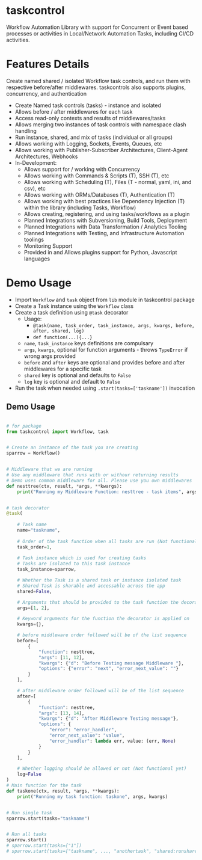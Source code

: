 # taskcontrol

Workflow Automation Library with support for Concurrent or Event based processes or activities in Local/Network Automation Tasks, including CI/CD activities.


# Features Details

Create named shared / isolated Workflow task controls, and run them with respective before/after middlewares. taskcontrols also supports plugins, concurrency, and authentication 

* Create Named task controls (tasks) - instance and isolated
* Allows before / after middlewares for each task
* Access read-only contexts and results of middlewares/tasks
* Allows merging two instances of task controls with namespace clash handling
* Run instance, shared, and mix of tasks (individual or all groups)
* Allows working with Logging, Sockets, Events, Queues, etc
* Allows working with Publisher-Subscriber Architectures, Client-Agent Architectures, Webhooks
* In-Development:
    * Allows support for / working with Concurrency
    * Allows working with Commands & Scripts (T), SSH (T), etc
    * Allows working with Scheduling (T), Files (T - normal, yaml, ini, and csv), etc
    * Allows working with ORMs/Databases (T), Authentication (T)
    * Allows working with best practices like Dependency Injection (T) within the library (including Tasks, Workflow)
    * Allows creating, registering, and using tasks/workflows as a plugin
    * Planned Integrations with Subversioning, Build Tools, Deployment
    * Planned Integrations with Data Transformation / Analytics Tooling
    * Planned Integrations with Testing, and Infrastructure Automation toolings
    * Monitoring Support
    * Provided in and Allows plugins support for Python, Javascript languages

<!-- # Feature Details -->


# Demo Usage

* Import `Workflow` and `task` object from `lib` module in taskcontrol package
* Create a Task instance using the `Workflow` class
* Create a task definition using `@task` decorator
    - Usage: 
        - `@task(name, task_order, task_instance, args, kwargs, before, after, shared, log)`
        - `def function(...){...}`
    - `name`, `task_instance` keys definitions are compulsary
    - `args`, `kwargs`, optional for function arguments - throws `TypeError` if wrong args provided
    - `before` and `after` keys are optional and provides before and after middlewares for a specific task
    - `shared` key is optional and defaults to `False`
    - `log` key is optional and default to `False`
* Run the task when needed using `.start(tasks=['taskname'])` invocation


## Demo Usage

```python

# for package
from taskcontrol import Workflow, task


# Create an instance of the task you are creating
sparrow = Workflow()


# Middleware that we are running
# Use any middleware that runs with or withour returning results
# Demo uses common middleware for all. Please use you own middlewares
def nesttree(ctx, result, *args, **kwargs):
    print("Running my Middleware Function: nesttree - task items", args, kwargs)


# task decorator
@task(
    
    # Task name
    name="taskname",
    
    # Order of the task function when all tasks are run (Not functional yet)
    task_order=1,
    
    # Task instance which is used for creating tasks
    # Tasks are isolated to this task instance
    task_instance=sparrow,

    # Whether the Task is a shared task or instance isolated task
    # Shared Task is sharable and accessable across the app
    shared=False,

    # Arguments that should be provided to the task function the decorator is applied on
    args=[1, 2],

    # Keyword arguments for the function the decorator is applied on
    kwargs={},

    # before middleware order followed will be of the list sequence
    before=[
        {
            "function": nesttree,
            "args": [11, 12],
            "kwargs": {"d": "Before Testing message Middleware "},
            "options": {"error": "next", "error_next_value": ""}
        }
    ],

    # after middleware order followed will be of the list sequence
    after=[
        {
            "function": nesttree,
            "args": [13, 14],
            "kwargs": {"d": "After Middleware Testing message"},
            "options": {
                "error": "error_handler",
                "error_next_value": "value",
                "error_handler": lambda err, value: (err, None)
            }
        }
    ],

    # Whether logging should be allowed or not (Not functional yet)
    log=False
)
# Main function for the task
def taskone(ctx, result, *args, **kwargs):
    print("Running my task function: taskone", args, kwargs)


# Run single task
sparrow.start(tasks="taskname")


# Run all tasks
sparrow.start()
# sparrow.start(tasks=["1"])
# sparrow.start(tasks=["taskname", ..., "anothertask", "shared:runsharedinstancetask"])


```

